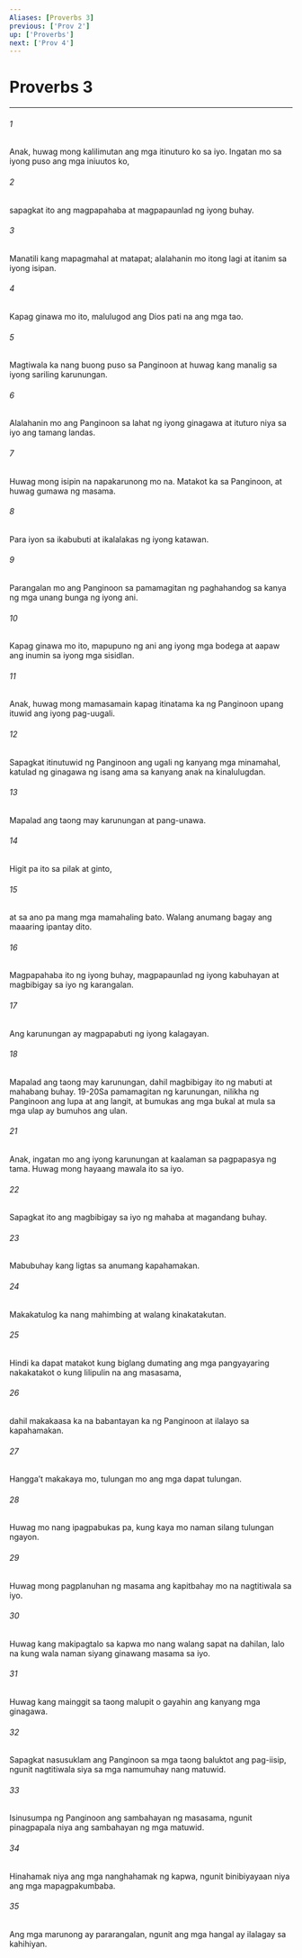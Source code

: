 ```yaml
---
Aliases: [Proverbs 3]
previous: ['Prov 2']
up: ['Proverbs']
next: ['Prov 4']
---
```

# Proverbs 3

***


###### 1 


Anak, huwag mong kalilimutan ang mga itinuturo ko sa iyo. Ingatan mo sa iyong puso ang mga iniuutos ko, 


###### 2 


sapagkat ito ang magpapahaba at magpapaunlad ng iyong buhay. 


###### 3 


Manatili kang mapagmahal at matapat; alalahanin mo itong lagi at itanim sa iyong isipan. 


###### 4 


Kapag ginawa mo ito, malulugod ang Dios pati na ang mga tao. 


###### 5 


Magtiwala ka nang buong puso sa Panginoon at huwag kang manalig sa iyong sariling karunungan. 


###### 6 


Alalahanin mo ang Panginoon sa lahat ng iyong ginagawa at ituturo niya sa iyo ang tamang landas. 


###### 7 


Huwag mong isipin na napakarunong mo na. Matakot ka sa Panginoon, at huwag gumawa ng masama. 


###### 8 


Para iyon sa ikabubuti at ikalalakas ng iyong katawan. 


###### 9 


Parangalan mo ang Panginoon sa pamamagitan ng paghahandog sa kanya ng mga unang bunga ng iyong ani. 


###### 10 


Kapag ginawa mo ito, mapupuno ng ani ang iyong mga bodega at aapaw ang inumin sa iyong mga sisidlan. 


###### 11 


Anak, huwag mong mamasamain kapag itinatama ka ng Panginoon upang ituwid ang iyong pag-uugali. 


###### 12 


Sapagkat itinutuwid ng Panginoon ang ugali ng kanyang mga minamahal, katulad ng ginagawa ng isang ama sa kanyang anak na kinalulugdan. 


###### 13 


Mapalad ang taong may karunungan at pang-unawa. 


###### 14 


Higit pa ito sa pilak at ginto, 


###### 15 


at sa ano pa mang mga mamahaling bato. Walang anumang bagay ang maaaring ipantay dito. 


###### 16 


Magpapahaba ito ng iyong buhay, magpapaunlad ng iyong kabuhayan at magbibigay sa iyo ng karangalan. 


###### 17 


Ang karunungan ay magpapabuti ng iyong kalagayan. 


###### 18 


Mapalad ang taong may karunungan, dahil magbibigay ito ng mabuti at mahabang buhay. 19-20Sa pamamagitan ng karunungan, nilikha ng Panginoon ang lupa at ang langit, at bumukas ang mga bukal at mula sa mga ulap ay bumuhos ang ulan. 


###### 21 


Anak, ingatan mo ang iyong karunungan at kaalaman sa pagpapasya ng tama. Huwag mong hayaang mawala ito sa iyo. 


###### 22 


Sapagkat ito ang magbibigay sa iyo ng mahaba at magandang buhay. 


###### 23 


Mabubuhay kang ligtas sa anumang kapahamakan. 


###### 24 


Makakatulog ka nang mahimbing at walang kinakatakutan. 


###### 25 


Hindi ka dapat matakot kung biglang dumating ang mga pangyayaring nakakatakot o kung lilipulin na ang masasama, 


###### 26 


dahil makakaasa ka na babantayan ka ng Panginoon at ilalayo sa kapahamakan. 


###### 27 


Hanggaʼt makakaya mo, tulungan mo ang mga dapat tulungan. 


###### 28 


Huwag mo nang ipagpabukas pa, kung kaya mo naman silang tulungan ngayon. 


###### 29 


Huwag mong pagplanuhan ng masama ang kapitbahay mo na nagtitiwala sa iyo. 


###### 30 


Huwag kang makipagtalo sa kapwa mo nang walang sapat na dahilan, lalo na kung wala naman siyang ginawang masama sa iyo. 


###### 31 


Huwag kang mainggit sa taong malupit o gayahin ang kanyang mga ginagawa. 


###### 32 


Sapagkat nasusuklam ang Panginoon sa mga taong baluktot ang pag-iisip, ngunit nagtitiwala siya sa mga namumuhay nang matuwid. 


###### 33 


Isinusumpa ng Panginoon ang sambahayan ng masasama, ngunit pinagpapala niya ang sambahayan ng mga matuwid. 


###### 34 


Hinahamak niya ang mga nanghahamak ng kapwa, ngunit binibiyayaan niya ang mga mapagpakumbaba. 


###### 35 


Ang mga marunong ay pararangalan, ngunit ang mga hangal ay ilalagay sa kahihiyan.
